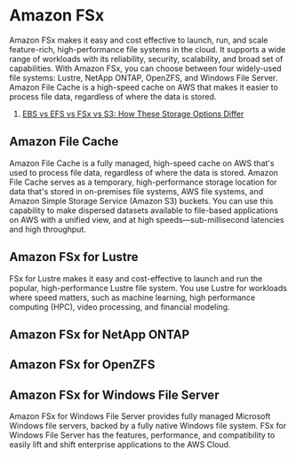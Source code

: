 # Amazon FSx

Amazon FSx makes it easy and cost effective to launch, run, and scale feature-rich, high-performance file systems in the cloud. It supports a wide range of workloads with its reliability, security, scalability, and broad set of capabilities. With Amazon FSx, you can choose between four widely-used file systems: Lustre, NetApp ONTAP, OpenZFS, and Windows File Server. Amazon File Cache is a high-speed cache on AWS that makes it easier to process file data, regardless of where the data is stored.

1. [EBS vs EFS vs FSx vs S3: How These Storage Options Differ](https://pilotcoresystems.com/insights/ebs-efs-fsx-s3-how-these-storage-options-differ/)

## Amazon File Cache

Amazon File Cache is a fully managed, high-speed cache on AWS that's used to process file data, regardless of where the data is stored. Amazon File Cache serves as a temporary, high-performance storage location for data that's stored in on-premises file systems, AWS file systems, and Amazon Simple Storage Service (Amazon S3) buckets. You can use this capability to make dispersed datasets available to file-based applications on AWS with a unified view, and at high speeds—sub-millisecond latencies and high throughput.

## Amazon FSx for Lustre

FSx for Lustre makes it easy and cost-effective to launch and run the popular, high-performance Lustre file system. You use Lustre for workloads where speed matters, such as machine learning, high performance computing (HPC), video processing, and financial modeling.

## Amazon FSx for NetApp ONTAP

## Amazon FSx for OpenZFS

## Amazon FSx for Windows File Server

Amazon FSx for Windows File Server provides fully managed Microsoft Windows file servers, backed by a fully native Windows file system. FSx for Windows File Server has the features, performance, and compatibility to easily lift and shift enterprise applications to the AWS Cloud.